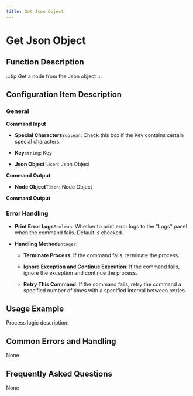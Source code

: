 ```yaml
---
title: Get Json Object
---
```


# Get Json Object

## Function Description

:::tip 
Get a node from the Json object
:::

## Configuration Item Description

### General

**Command Input**

- **Special Characters**`Boolean`: Check this box if the Key contains certain special characters.

- **Key**`string`: Key

- **Json Object**`TJson`: Json Object


**Command Output**

- **Node Object**`TJson`: Node Object


**Command Output**

### Error Handling

- **Print Error Logs**`Boolean`: Whether to print error logs to the "Logs" panel when the command fails. Default is checked. 

- **Handling Method**`Integer`:

    - **Terminate Process**: If the command fails, terminate the process.

    - **Ignore Exception and Continue Execution**: If the command fails, ignore the exception and continue the process.

    - **Retry This Command**: If the command fails, retry the command a specified number of times with a specified interval between retries.

## Usage Example

Process logic description:

## Common Errors and Handling

None

## Frequently Asked Questions

None

